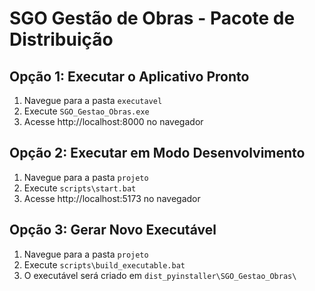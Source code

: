 # SGO Gestão de Obras - Pacote de Distribuição 
 
## Opção 1: Executar o Aplicativo Pronto 
 
1. Navegue para a pasta `executavel` 
2. Execute `SGO_Gestao_Obras.exe` 
3. Acesse http://localhost:8000 no navegador 
 
## Opção 2: Executar em Modo Desenvolvimento 
 
1. Navegue para a pasta `projeto` 
2. Execute `scripts\start.bat` 
3. Acesse http://localhost:5173 no navegador 
 
## Opção 3: Gerar Novo Executável 
 
1. Navegue para a pasta `projeto` 
2. Execute `scripts\build_executable.bat` 
3. O executável será criado em `dist_pyinstaller\SGO_Gestao_Obras\` 

